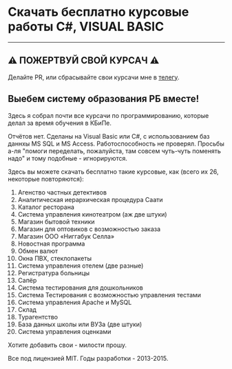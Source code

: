# Скачать бесплатно курсовые работы C#, VISUAL BASIC

---
## ⚠️ ПОЖЕРТВУЙ СВОЙ КУРСАЧ ⚠️

Делайте PR, или сбрасывайте свои курсачи мне в [телегу](https://t.me/durexlovesex).

**Выебем систему образования РБ вместе!**
---

Здесь я собрал почти все курсачи по программированию, которые делал за время обучения в КБиПе.

Отчётов нет. Сделаны на Visual Basic или C#, с использованием баз даннхы MS SQL и MS Access. Работоспособность не проверял. Просьбы а-ля "помоги переделать, пожалуйста, там совсем чуть-чуть поменять надо" и тому подобные - игнорируются. 

Здесь вы можете скачать бесплатно такие курсовые, как (всего их 26, некоторые повторяются):

   1. Агенство частных детективов
   2. Аналитическая иерархическая процедура Саати
   3. Каталог ресторана
   4. Система управления кинотеатром (аж две штуки)
   5. Магазин бытовой техники
   6. Магазин для оптовиков с возможностью заказа
   7. Магазин ООО «Ниггабук Селла»
   8. Новостная программа
   9. Обмен валют
   10. Окна ПВХ, стеклопакеты
   11. Система управления отелем (две разные)
   12. Регистратура больницы
   13. Сапёр
   14. Система тестирования для дошкольников
   15. Система Тестирования с возможностью управления тестами
   16. Система управления Apache и MySQL
   17. Склад
   18. Турагентство
   19. База данных школы или ВУЗа (две штуки)
   20. Система управления оценками

Хотите добавить свои - милости прошу.

Все под лицензией MIT. Годы разработки - 2013-2015.
